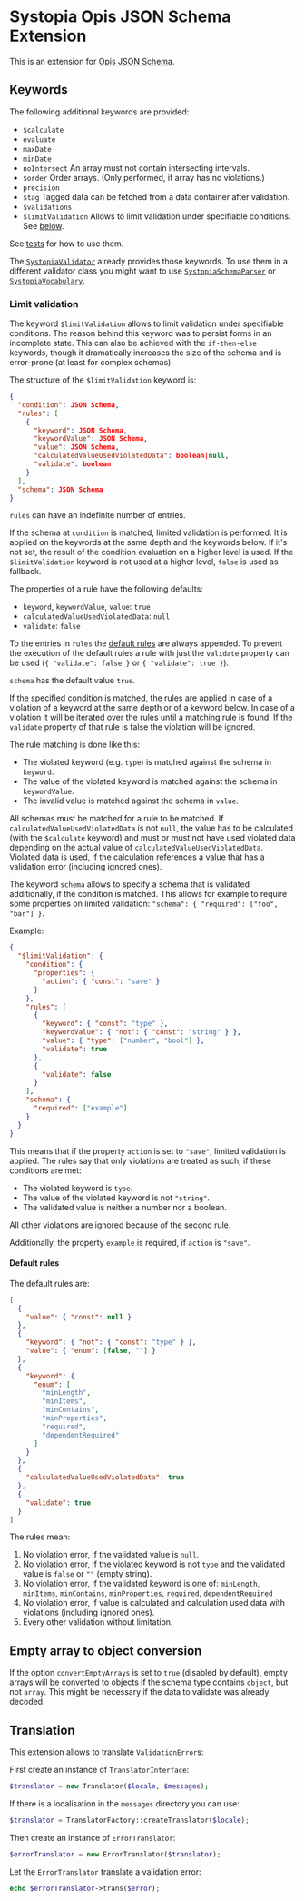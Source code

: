 # Systopia Opis JSON Schema Extension

This is an extension for [Opis JSON Schema](https://opis.io/json-schema/).

## Keywords

The following additional keywords are provided:

* `$calculate`
* `evaluate`
* `maxDate`
* `minDate`
* `noIntersect` An array must not contain intersecting intervals.
* `$order` Order arrays. (Only performed, if array has no violations.)
* `precision`
* `$tag` Tagged data can be fetched from a data container after validation.
* `$validations`
* `$limitValidation` Allows to limit validation under specifiable conditions. See [below](#limit-validation).

See [tests](tests/) for how to use them.

The [`SystopiaValidator`](./src/SystopiaValidator.php) already provides those
keywords. To use them in a different validator class you might want to use
[`SystopiaSchemaParser`](./src/Parsers/SystopiaSchemaParser.php) or
[`SystopiaVocabulary`](./src/Parsers/SystopiaVocabulary.php).

### Limit validation

The keyword `$limitValidation` allows to limit validation under specifiable
conditions. The reason behind this keyword was to persist forms in an incomplete
state. This can also be achieved with the `if-then-else` keywords, though it
dramatically increases the size of the schema and is error-prone (at least for
complex schemas).

The structure of the `$limitValidation` keyword is:
```json
{
  "condition": JSON Schema,
  "rules": [
    {
      "keyword": JSON Schema,
      "keywordValue": JSON Schema,
      "value": JSON Schema,
      "calculatedValueUsedViolatedData": boolean|null,
      "validate": boolean
    }
  ],
  "schema": JSON Schema
}
```

`rules` can have an indefinite number of entries.

If the schema at `condition` is matched, limited validation is performed. It is
applied on the keywords at the same depth and the keywords below. If it's not
set, the result of the condition evaluation on a higher level is used. If the
`$limitValidation` keyword is not used at a higher level, `false` is used as
fallback.

The properties of a rule have the following defaults:
* `keyword`, `keywordValue`, `value`: `true`
* `calculatedValueUsedViolatedData`: `null`
* `validate`: `false`

To the entries in `rules` the [default rules](#default-rules) are always
appended. To prevent the execution of the default rules a rule with just the
`validate` property can be used (`{ "validate": false }` or
`{ "validate": true }`).

`schema` has the default value `true`.

If the specified condition is matched, the rules are applied in case of a
violation of a keyword at the same depth or of a keyword below. In case of a
violation it will be iterated over the rules until a matching rule is found. If
the `validate` property of that rule is false the violation will be ignored.

The rule matching is done like this:

* The violated keyword (e.g. `type`) is matched against the schema in `keyword`.
* The value of the violated keyword is matched against the schema in `keywordValue`.
* The invalid value is matched against the schema in `value`.

All schemas must be matched for a rule to be matched. If
`calculatedValueUsedViolatedData` is not `null`, the value has to be calculated
(with the `$calculate` keyword) and must or must not have used violated data
depending on the actual value of `calculatedValueUsedViolatedData`. Violated
data is used, if the calculation references a value that has a validation error
(including ignored ones).

The keyword `schema` allows to specify a schema that is validated additionally,
if the condition is matched. This allows for example to require some properties
on limited validation: `"schema": { "required": ["foo", "bar"] }`.

Example:
```json
{
  "$limitValidation": {
    "condition": {
      "properties": {
        "action": { "const": "save" }
      }
    },
    "rules": [
      {
        "keyword": { "const": "type" },
        "keywordValue": { "not": { "const": "string" } },
        "value": { "type": ["number", "bool"] },
        "validate": true
      },
      {
        "validate": false
      }
    ],
    "schema": {
      "required": ["example"]
    }
  }
}
```

This means that if the property `action` is set to `"save"`, limited validation
is applied. The rules say that only violations are treated as such, if these
conditions are met:

* The violated keyword is `type`.
* The value of the violated keyword is not `"string"`.
* The validated value is neither a number nor a boolean.

All other violations are ignored because of the second rule.

Additionally, the property `example` is required, if `action` is `"save"`.

#### Default rules

The default rules are:

```json
[
  {
    "value": { "const": null }
  },
  {
    "keyword": { "not": { "const": "type" } },
    "value": { "enum": [false, ""] }
  },
  {
    "keyword": {
      "enum": [
        "minLength",
        "minItems",
        "minContains",
        "minProperties",
        "required",
        "dependentRequired"
      ]
    }
  },
  {
    "calculatedValueUsedViolatedData": true
  },
  {
    "validate": true
  }
]
```

The rules mean:

1. No violation error, if the validated value is `null`.
2. No violation error, if the violated keyword is not `type` and the validated value is `false` or `""` (empty string).
3. No violation error, if the validated keyword is one of:
   `minLength`, `minItems`, `minContains`, `minProperties`, `required`, `dependentRequired`
4. No violation error, if value is calculated and calculation used data with violations (including ignored ones).
5. Every other validation without limitation.

## Empty array to object conversion

If the option `convertEmptyArrays` is set to `true` (disabled by default), empty
arrays will be  converted to objects if the schema type contains `object`, but
not `array`. This might be necessary if the data to validate was already
decoded.

## Translation

This extension allows to translate `ValidationError`s:

First create an instance of `TranslatorInterface`:

```php
$translator = new Translator($locale, $messages);
```

If there is a localisation in the `messages` directory you can use:

```php
$translator = TranslatorFactory::createTranslator($locale);
```

Then create an instance of `ErrorTranslator`:

```php
$errorTranslator = new ErrorTranslator($translator);
```

Let the `ErrorTranslator` translate a validation error:

```php
echo $errorTranslator->trans($error);
```
